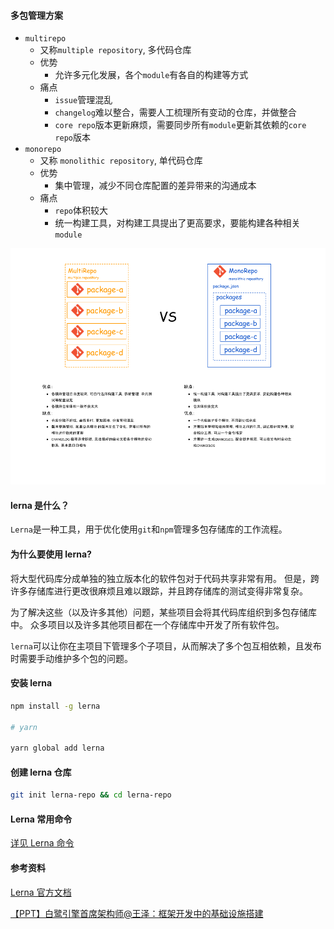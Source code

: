 #### 多包管理方案

- `multirepo`
  - 又称`multiple repository`, 多代码仓库
  - 优势
    - 允许多元化发展，各个`module`有各自的构建等方式
  - 痛点
    - `issue`管理混乱
    - `changelog`难以整合，需要人工梳理所有变动的仓库，并做整合
    - `core repo`版本更新麻烦，需要同步所有`module`更新其依赖的`core repo`版本
- `monorepo`
  - 又称 `monolithic repository`, 单代码仓库
  - 优势
    - 集中管理，减少不同仓库配置的差异带来的沟通成本
  - 痛点
    - `repo`体积较大
    - 统一构建工具，对构建工具提出了更高要求，要能构建各种相关`module`

![mono-vs-mutil.jpg](./images/mono-vs-mutil.jpg)

#### lerna 是什么？

`Lerna`是一种工具，用于优化使用`git`和`npm`管理多包存储库的工作流程。

#### 为什么要使用 lerna?

将大型代码库分成单独的独立版本化的软件包对于代码共享非常有用。 但是，跨许多存储库进行更改很麻烦且难以跟踪，并且跨存储库的测试变得非常复杂。

为了解决这些（以及许多其他）问题，某些项目会将其代码库组织到多包存储库中。 众多项目以及许多其他项目都在一个存储库中开发了所有软件包。

`lerna`可以让你在主项目下管理多个子项目，从而解决了多个包互相依赖，且发布时需要手动维护多个包的问题。

#### 安装 lerna

```sh
npm install -g lerna

# yarn

yarn global add lerna
```

#### 创建 lerna 仓库

```sh
git init lerna-repo && cd lerna-repo
```

#### Lerna 常用命令

[详见 Lerna 命令](notes/lerna/commands.md)

#### 参考资料

[Lerna 官方文档](https://lerna.js.org/)

[【PPT】白鹭引擎首席架构师@王泽：框架开发中的基础设施搭建 ](https://www.sohu.com/a/343217202_463970)

